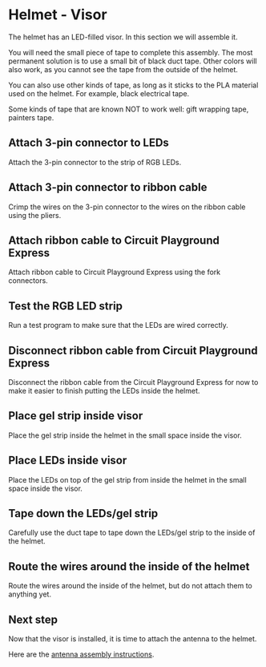 # Helmet - Visor

The helmet has an LED-filled visor. In this section we will assemble it.

You will need the small piece of tape to complete this assembly. The most permanent solution is to use a small bit of black duct tape. Other colors will also work, as you cannot see the tape from the outside of the helmet.

You can also use other kinds of tape, as long as it sticks to the PLA material used on the helmet. For example, black electrical tape.

Some kinds of tape that are known NOT to work well: gift wrapping tape, painters tape.

## Attach 3-pin connector to LEDs

Attach the 3-pin connector to the strip of RGB LEDs.

## Attach 3-pin connector to ribbon cable

Crimp the wires on the 3-pin connector to the wires on the ribbon cable using the pliers.

## Attach ribbon cable to Circuit Playground Express

Attach ribbon cable to Circuit Playground Express using the fork connectors.

## Test the RGB LED strip

Run a test program to make sure that the LEDs are wired correctly.

## Disconnect ribbon cable from Circuit Playground Express

Disconnect the ribbon cable from the Circuit Playground Express for now to make it easier to finish putting the LEDs inside the helmet.

## Place gel strip inside visor

Place the gel strip inside the helmet in the small space inside the visor.

## Place LEDs inside visor

Place the LEDs on top of the gel strip from inside the helmet in the small space inside the visor.

## Tape down the LEDs/gel strip

Carefully use the duct tape to tape down the LEDs/gel strip to the inside of the helmet.

## Route the wires around the inside of the helmet

Route the wires around the inside of the helmet, but do not attach them to anything yet.

## Next step

Now that the visor is installed, it is time to attach the antenna to the helmet.

Here are the [antenna assembly instructions](./antenna.md).
